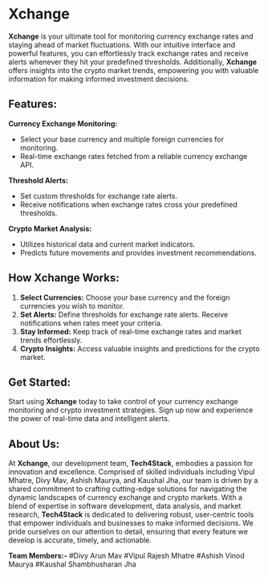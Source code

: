 # Xchange

**Xchange** is your ultimate tool for monitoring currency exchange rates and staying ahead of market fluctuations. With our intuitive interface and powerful features, you can effortlessly track exchange rates and receive alerts whenever they hit your predefined thresholds. Additionally, **Xchange** offers insights into the crypto market trends, empowering you with valuable information for making informed investment decisions.

## Features:

**Currency Exchange Monitoring:**

- Select your base currency and multiple foreign currencies for monitoring.
- Real-time exchange rates fetched from a reliable currency exchange API.

**Threshold Alerts:**

- Set custom thresholds for exchange rate alerts.
- Receive notifications when exchange rates cross your predefined thresholds.

**Crypto Market Analysis:**

- Utilizes historical data and current market indicators.
- Predicts future movements and provides investment recommendations.

## How Xchange Works:

1. **Select Currencies:** Choose your base currency and the foreign currencies you wish to monitor.
2. **Set Alerts:** Define thresholds for exchange rate alerts. Receive notifications when rates meet your criteria.
3. **Stay Informed:** Keep track of real-time exchange rates and market trends effortlessly.
4. **Crypto Insights:** Access valuable insights and predictions for the crypto market.

## Get Started:

Start using **Xchange** today to take control of your currency exchange monitoring and crypto investment strategies. Sign up now and experience the power of real-time data and intelligent alerts.

## About Us:

At **Xchange**, our development team, **Tech4Stack**, embodies a passion for innovation and excellence. Comprised of skilled individuals including Vipul Mhatre, Divy Mav, Ashish Maurya, and Kaushal Jha, our team is driven by a shared commitment to crafting cutting-edge solutions for navigating the dynamic landscapes of currency exchange and crypto markets. With a blend of expertise in software development, data analysis, and market research, **Tech4Stack** is dedicated to delivering robust, user-centric tools that empower individuals and businesses to make informed decisions. We pride ourselves on our attention to detail, ensuring that every feature we develop is accurate, timely, and actionable.

**Team Members:-**
#Divy Arun Mav
#Vipul Rajesh Mhatre
#Ashish Vinod Maurya
#Kaushal Shambhusharan Jha
